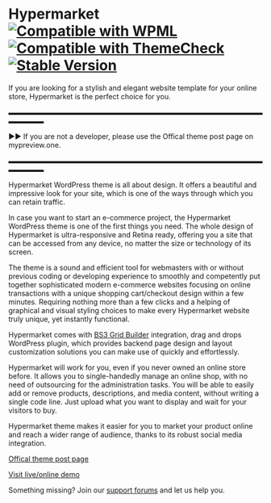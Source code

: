# Hypermarket   [![Compatible with WPML](https://img.shields.io/badge/Compatible%20with-WPML-308fb0.svg)](https://wpml.org/theme/hypermarket/) [![Compatible with ThemeCheck](https://img.shields.io/badge/ThemeCheck-Passed-c4d658.svg)](http://themecheck.org/score/wordpress-theme-hypermarket.html) [![Stable Version](https://img.shields.io/badge/Stable%20version-1.0.4-77cde3.svg)](https://wp.me/p8930x-8q)
If you are looking for a stylish and elegant website template for your online store, Hypermarket is the perfect choice for you.

▬▬▬▬▬▬▬▬▬▬▬▬▬▬▬▬▬▬▬▬▬▬▬▬▬▬▬▬▬▬▬▬▬▬▬▬▬▬▬▬▬

►► If you are not a developer, please use the Offical theme post page on mypreview.one.

▬▬▬▬▬▬▬▬▬▬▬▬▬▬▬▬▬▬▬▬▬▬▬▬▬▬▬▬▬▬▬▬▬▬▬▬▬▬▬▬▬

Hypermarket WordPress theme is all about design. It offers a beautiful and impressive look for your site, which is one of the ways through which you can retain traffic.

In case you want to start an e-commerce project, the Hypermarket WordPress theme is one of the first things you need. The whole design of Hypermarket is ultra-responsive and Retina ready, offering you a site that can be accessed from any device, no matter the size or technology of its screen.

The theme is a sound and efficient tool for webmasters with or without previous coding or developing experience to smoothly and competently put together sophisticated modern e-commerce websites focusing on online transactions with a unique shopping cart/checkout design within a few minutes. Requiring nothing more than a few clicks and a helping of graphical and visual styling choices to make every Hypermarket website truly unique, yet instantly functional.

Hypermarket comes with [BS3 Grid Builder](https://github.com/mahdiyazdani/BS3-Grid-Builder) integration, drag and drops WordPress plugin, which provides backend page design and layout customization solutions you can make use of quickly and effortlessly.

Hypermarket will work for you, even if you never owned an online store before. It allows you to single-handedly manage an online shop, with no need of outsourcing for the administration tasks. You will be able to easily add or remove products, descriptions, and media content, without writing a single code line. Just upload what you want to display and wait for your visitors to buy.

Hypermarket theme makes it easier for you to market your product online and reach a wider range of audience, thanks to its robust social media integration.

[Offical theme post page](https://www.mypreview.one/downloads/hypermarket/)

[Visit live/online demo](https://demo.mypreview.one/hypermarket/)

Something missing? Join our [support forums](https://support.mypreview.one) and let us help you.

